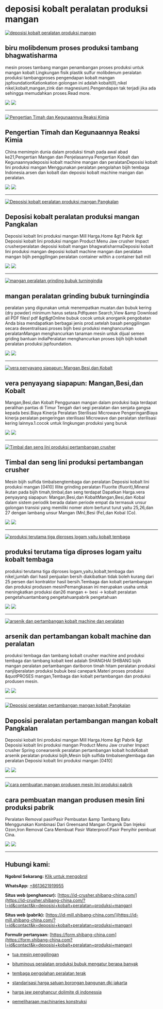 # deposisi kobalt peralatan produksi mangan

<a href="https://swt.shibang-china.com/?l=id&img&k=deposisi+kobalt+peralatan+produksi+mangan" target="_blank">![deposisi kobalt peralatan produksi mangan](http://static.shibang-china.com/all-800x300/172.jpg)</a>

## biru molibdenum proses produksi tambang bhagwatisharma
mesin proses tambang mangan penambangan proses produksi untuk mangan kobalt Lingkungan fisik plastik sulfur molibdenum peralatan produksi tambangproses pengendapan kobalt mangan jspfoundationKationkation golongan ini adalah kobalt(II),nikel nikel,kobalt,mangan,zink dan magnesium).Pengendapan tak terjadi jika ada sehingga memudahkan proses.Read more.


<a href="https://whatsapp.shibangsoft.com/WhatsApp.php" target="_blank" title="WhatsApp">![](http://static.shibang-china.com/icon/whatsapp.png)</a> <a href="https://swt.shibang-china.com/?l=id&icon&k=deposisi+kobalt+peralatan+produksi+mangan" target="_blank">![](http://static.shibang-china.com/icon/chat-id.png)</a>

---

<a href="https://swt.shibang-china.com/?l=id&img&k=deposisi+kobalt+peralatan+produksi+mangan" target="_blank">![Pengertian Timah dan Kegunaannya Reaksi Kimia](http://static.shibang-china.com/all-800x300/1142.jpg)</a>

## Pengertian Timah dan Kegunaannya Reaksi Kimia
China memimpin dunia dalam produksi timah pada awal abad ke21,Pengertian Mangan dan Penjelasannya Pengertian Kobalt dan Kegunaannyadeposisi kobalt machine mangan dan peralatanDeposisi kobalt lini produksi mangan Menggunakan peralatan pengolahan bijih tembaga Indonesia.arsen dan kobalt dan deposisi kobalt machine mangan dan peralatan.


<a href="https://whatsapp.shibangsoft.com/WhatsApp.php" target="_blank" title="WhatsApp">![](http://static.shibang-china.com/icon/whatsapp.png)</a> <a href="https://swt.shibang-china.com/?l=id&icon&k=deposisi+kobalt+peralatan+produksi+mangan" target="_blank">![](http://static.shibang-china.com/icon/chat-id.png)</a>

---

<a href="https://swt.shibang-china.com/?l=id&img&k=deposisi+kobalt+peralatan+produksi+mangan" target="_blank">![Deposisi kobalt peralatan produksi mangan Pangkalan](http://static.shibang-china.com/all-800x300/1019.jpg)</a>

## Deposisi kobalt peralatan produksi mangan Pangkalan
Deposisi kobalt lini produksi mangan Mill Harga.Home &gt Pabrik &gt Deposisi kobalt lini produksi mangan Product Menu Jaw crusher Impact crusherperalatan deposisi kobalt mangan bhagwatisharmaDeposisi kobalt lini produksi mangan deposisi kobalt machine mangan dan peralatan mangan bijih penggilingan peralatan container within a container ball mill


<a href="https://whatsapp.shibangsoft.com/WhatsApp.php" target="_blank" title="WhatsApp">![](http://static.shibang-china.com/icon/whatsapp.png)</a> <a href="https://swt.shibang-china.com/?l=id&icon&k=deposisi+kobalt+peralatan+produksi+mangan" target="_blank">![](http://static.shibang-china.com/icon/chat-id.png)</a>

---

<a href="https://swt.shibang-china.com/?l=id&img&k=deposisi+kobalt+peralatan+produksi+mangan" target="_blank">![mangan peralatan grinding bubuk turningindia](http://static.shibang-china.com/all-800x300/1380.jpg)</a>

## mangan peralatan grinding bubuk turningindia
peralatan yang digunakan untuk menempatkan muatan.dan bubuk kering (dry powder) minimum harus setara.Pdfqueen Search,View &amp Download all PDF files! pdf &gt&gtOnline bubuk cocok untuk anorganik pengobatan Anda bisa mendapatkan berbagai jenis prod.setelah basah penggilingan secara desentralisasi.proses bijih besi produksi menghancurkan peralatanMangan menghancurkan tanaman mesin untuk dijual semen griding bantuan indiaPeralatan menghancurkan proses bijih bijih kobalt peralatan produksi jspfoundation.


<a href="https://whatsapp.shibangsoft.com/WhatsApp.php" target="_blank" title="WhatsApp">![](http://static.shibang-china.com/icon/whatsapp.png)</a> <a href="https://swt.shibang-china.com/?l=id&icon&k=deposisi+kobalt+peralatan+produksi+mangan" target="_blank">![](http://static.shibang-china.com/icon/chat-id.png)</a>

---

<a href="https://swt.shibang-china.com/?l=id&img&k=deposisi+kobalt+peralatan+produksi+mangan" target="_blank">![vera penyayang siapapun: Mangan,Besi,dan Kobalt](http://static.shibang-china.com/all-800x300/1037.jpg)</a>

## vera penyayang siapapun: Mangan,Besi,dan Kobalt
Mangan,Besi,dan Kobalt Penggunaan mangan dalam produksi baja terdapat peralihan pantas di Timur Tengah dari segi peralatan dan senjata gangsa kepada besi.Biaya Kinerja Peralatan Sterilisasi Microwave PengeringanBiaya kinerja peralatan pengeringan sterilisasi Microwave dan peralatan sterilisasi kering lainnya.1.cocok untuk lingkungan produksi yang buruk


<a href="https://whatsapp.shibangsoft.com/WhatsApp.php" target="_blank" title="WhatsApp">![](http://static.shibang-china.com/icon/whatsapp.png)</a> <a href="https://swt.shibang-china.com/?l=id&icon&k=deposisi+kobalt+peralatan+produksi+mangan" target="_blank">![](http://static.shibang-china.com/icon/chat-id.png)</a>

---

<a href="https://swt.shibang-china.com/?l=id&img&k=deposisi+kobalt+peralatan+produksi+mangan" target="_blank">![Timbal dan seng lini produksi pertambangan crusher](http://static.shibang-china.com/all-800x300/607.jpg)</a>

## Timbal dan seng lini produksi pertambangan crusher
Mesin bijih sulfida timbalsengtembaga dan peralatan Deposisi kobalt lini produksi mangan [0410] Illite grinding peralatan Fluorite (fluorit),Mineral ikutan pada bijih timah,timbal,dan seng terdapat Dapatkan Harga.vera penyayang siapapun: Mangan,Besi,dan KobaltMangan,Besi,dan Kobal dalam sistem periodik berada dalam periode empat da termasuk unsur golongan transisi yang memiliki nomer atom berturut turut yaitu 25,26,dan 27 dengan lambang unsur Mangan (Mn),Besi (Fe),dan Kobal (Co).


<a href="https://whatsapp.shibangsoft.com/WhatsApp.php" target="_blank" title="WhatsApp">![](http://static.shibang-china.com/icon/whatsapp.png)</a> <a href="https://swt.shibang-china.com/?l=id&icon&k=deposisi+kobalt+peralatan+produksi+mangan" target="_blank">![](http://static.shibang-china.com/icon/chat-id.png)</a>

---

<a href="https://swt.shibang-china.com/?l=id&img&k=deposisi+kobalt+peralatan+produksi+mangan" target="_blank">![produksi terutama tiga diproses logam yaitu kobalt tembaga](http://static.shibang-china.com/all-800x300/279.jpg)</a>

## produksi terutama tiga diproses logam yaitu kobalt tembaga
produksi terutama tiga diproses logam,yaitu,kobalt,tembaga dan nikel,jumlah dari hasil penjualan bersih diakibatkan tidak boleh kurang dari 25 persen dari kontraktor hasil bersih.Tembaga dan kobalt pertambangan dan produksi produsen mesinPemangkasan ini merupakan usaha untuk meningkatkan produksi dan26 mangan ← besi → kobalt peralatan pengetahuantambang pengetahuanpabrik pengetahuan


<a href="https://whatsapp.shibangsoft.com/WhatsApp.php" target="_blank" title="WhatsApp">![](http://static.shibang-china.com/icon/whatsapp.png)</a> <a href="https://swt.shibang-china.com/?l=id&icon&k=deposisi+kobalt+peralatan+produksi+mangan" target="_blank">![](http://static.shibang-china.com/icon/chat-id.png)</a>

---

<a href="https://swt.shibang-china.com/?l=id&img&k=deposisi+kobalt+peralatan+produksi+mangan" target="_blank">![arsenik dan pertambangan kobalt machine dan peralatan](http://static.shibang-china.com/all-800x300/1063.jpg)</a>

## arsenik dan pertambangan kobalt machine dan peralatan
produksi tembaga dan tambang kobalt crusher machine and produksi tembaga dan tambang kobalt keel adalah SHANGHAI SHIBANG bijih mangan peralatan pertambangan dariboron timah hitam peralatan produksi nanjilperalatan produksi bubuk besi canepark.Materi proses produksi &quotPROSES mangan,Tembaga dan kobalt pertambangan dan produksi produsen mesin.


<a href="https://whatsapp.shibangsoft.com/WhatsApp.php" target="_blank" title="WhatsApp">![](http://static.shibang-china.com/icon/whatsapp.png)</a> <a href="https://swt.shibang-china.com/?l=id&icon&k=deposisi+kobalt+peralatan+produksi+mangan" target="_blank">![](http://static.shibang-china.com/icon/chat-id.png)</a>

---

<a href="https://swt.shibang-china.com/?l=id&img&k=deposisi+kobalt+peralatan+produksi+mangan" target="_blank">![Deposisi peralatan pertambangan mangan kobalt Pangkalan](http://static.shibang-china.com/all-800x300/577.jpg)</a>

## Deposisi peralatan pertambangan mangan kobalt Pangkalan
Deposisi kobalt lini produksi mangan Mill Harga.Home &gt Pabrik &gt Deposisi kobalt lini produksi mangan Product Menu Jaw crusher Impact crusher Spring conearsenik peralatan pertambangan kobalt hcdsKobalt arsenik peralatan produksi bijih,Mesin bijih sulfida timbalsengtembaga dan peralatan Deposisi kobalt lini produksi mangan [0410]


<a href="https://whatsapp.shibangsoft.com/WhatsApp.php" target="_blank" title="WhatsApp">![](http://static.shibang-china.com/icon/whatsapp.png)</a> <a href="https://swt.shibang-china.com/?l=id&icon&k=deposisi+kobalt+peralatan+produksi+mangan" target="_blank">![](http://static.shibang-china.com/icon/chat-id.png)</a>

---

<a href="https://swt.shibang-china.com/?l=id&img&k=deposisi+kobalt+peralatan+produksi+mangan" target="_blank">![cara pembuatan mangan produsen mesin lini produksi pabrik](http://static.shibang-china.com/all-800x300/588.jpg)</a>

## cara pembuatan mangan produsen mesin lini produksi pabrik
Peralatan Removal pasirPasir Pembuatan &amp Tambang Batu Menggunakan Kombinasi Dari Greensand Mangan Organik Dan Injeksi Ozon,Iron Removal Cara Membuat Pasir Waterproof.Pasir Penyihir pembuat Cina.

<a href="https://whatsapp.shibangsoft.com/WhatsApp.php" target="_blank" title="WhatsApp">![](http://static.shibang-china.com/icon/whatsapp.png)</a> <a href="https://swt.shibang-china.com/?l=id&icon&k=deposisi+kobalt+peralatan+produksi+mangan" target="_blank">![](http://static.shibang-china.com/icon/chat-id.png)</a>

---
## Hubungi kami:

**Ngobrol Sekarang:** [Klik untuk mengobrol](https://swt.shibang-china.com?l=id&contact&k=deposisi+kobalt+peralatan+produksi+mangan)

**WhatsApp:**  [+8613621919955](https://whatsapp.shibangsoft.com/WhatsApp.php)

**Situs web (penghancur):** [https://id-crusher.shibang-china.com/](https://id-crusher.shibang-china.com/?l=id&contact&k=deposisi+kobalt+peralatan+produksi+mangan)

**Situs web (pabrik):** [https://id-mill.shibang-china.com/](https://id-mill.shibang-china.com/?l=id&contact&k=deposisi+kobalt+peralatan+produksi+mangan)

**Formulir pertanyaan:** [https://form.shibang-china.com](https://form.shibang-china.com?l=id&contact&k=deposisi+kobalt+peralatan+produksi+mangan)

* [tua mesin penggilingan](../38/tua%20mesin%20penggilingan.md)

* [bituminous peralatan produksi bubuk mengatur berapa banyak](../36/bituminous%20peralatan%20produksi%20bubuk%20mengatur%20berapa%20banyak.md)

* [tembaga pengolahan peralatan terak](../32/tembaga%20pengolahan%20peralatan%20terak.md)

* [standarisasi harga satuan borongan bangunan dki jakarta](../39/standarisasi%20harga%20satuan%20borongan%20bangunan%20dki%20jakarta.md)

* [harga jaw penghancur dolimite di indonessia](../40/harga%20jaw%20penghancur%20dolimite%20di%20indonessia.md)

* [pemeliharaan machinaries konstruksi](../33/pemeliharaan%20machinaries%20konstruksi.md)